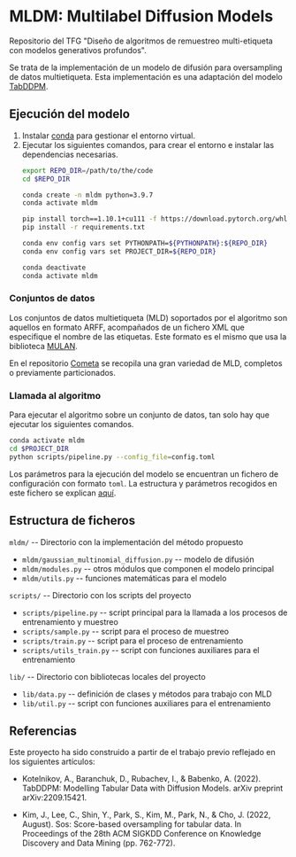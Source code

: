 # MLDM: Multilabel Diffusion Models
Repositorio del TFG "Diseño de algoritmos de remuestreo multi-etiqueta con modelos generativos profundos".

Se trata de la implementación de un modelo de difusión para oversampling de datos multietiqueta.
Esta implementación es una adaptación del modelo [TabDDPM](https://github.com/rotot0/tab-ddpm).

## Ejecución del modelo
1. Instalar [conda](https://docs.conda.io/en/latest/miniconda.html) para gestionar el entorno virtual.
2. Ejecutar los siguientes comandos, para crear el entorno e instalar las dependencias necesarias.
    ```bash
    export REPO_DIR=/path/to/the/code
    cd $REPO_DIR

    conda create -n mldm python=3.9.7
    conda activate mldm

    pip install torch==1.10.1+cu111 -f https://download.pytorch.org/whl/torch_stable.html
    pip install -r requirements.txt

    conda env config vars set PYTHONPATH=${PYTHONPATH}:${REPO_DIR}
    conda env config vars set PROJECT_DIR=${REPO_DIR}

    conda deactivate
    conda activate mldm
    ```

### Conjuntos de datos

Los conjuntos de datos multietiqueta (MLD) soportados por el algoritmo son aquellos en formato ARFF, acompañados de un fichero XML que especifique el nombre de las etiquetas. Este formato es el mismo que usa la biblioteca [MULAN](https://mulan.sourceforge.net/).

En el repositorio [Cometa](https://cometa.ujaen.es/) se recopila una gran variedad de MLD, completos o previamente particionados. 

### Llamada al algoritmo

Para ejecutar el algoritmo sobre un conjunto de datos, tan solo hay que ejecutar los siguientes comandos.

``` bash
conda activate mldm
cd $PROJECT_DIR
python scripts/pipeline.py --config_file=config.toml
```

Los parámetros para la ejecución del modelo se encuentran un fichero de configuración con formato `toml`. La estructura y parámetros recogidos en este fichero se explican [aquí](CONFIG_DESCRIPTION.md).

## Estructura de ficheros
`mldm/` -- Directorio con la implementación del método propuesto

- `mldm/gaussian_multinomial_diffusion.py` -- modelo de difusión  
- `mldm/modules.py` -- otros módulos que componen el modelo principal
- `mldm/utils.py` -- funciones matemáticas para el modelo

`scripts/` -- Directorio con los scripts del proyecto

- `scripts/pipeline.py` -- script principal para la llamada a los procesos de entrenamiento y muestreo
- `scripts/sample.py` -- script para el proceso de muestreo
- `scripts/train.py` -- script para el proceso de entrenamiento
- `scripts/utils_train.py` -- script con funciones auxiliares para el entrenamiento

`lib/` -- Directorio con bibliotecas locales del proyecto

- `lib/data.py` -- definición de clases y métodos para trabajo con MLD
- `lib/util.py` -- script con funciones auxiliares para el entrenamiento

## Referencias

Este proyecto ha sido construido a partir de el trabajo previo reflejado en los siguientes artículos:

- Kotelnikov, A., Baranchuk, D., Rubachev, I., & Babenko, A. (2022). TabDDPM: Modelling Tabular Data with Diffusion Models. arXiv preprint arXiv:2209.15421.


- Kim, J., Lee, C., Shin, Y., Park, S., Kim, M., Park, N., & Cho, J. (2022, August). Sos: Score-based oversampling for tabular data. In Proceedings of the 28th ACM SIGKDD Conference on Knowledge Discovery and Data Mining (pp. 762-772).
